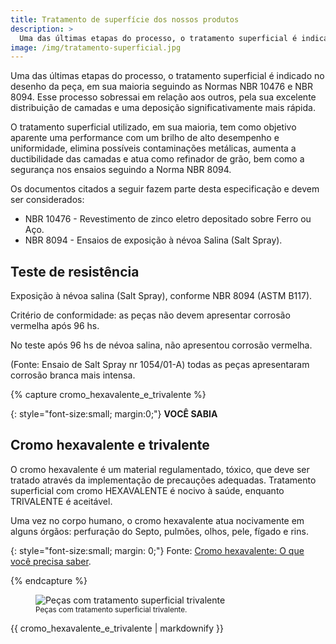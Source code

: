 ```yaml
---
title: Tratamento de superfície dos nossos produtos
description: >
  Uma das últimas etapas do processo, o tratamento superficial é indicado no desenho da peça, em sua maioria seguindo as Normas NBR 10476 e NBR 8094. Esse processo sobressai em relação aos outros, pela sua excelente distribuição de camadas e uma deposição significativamente mais rápida.
image: /img/tratamento-superficial.jpg
---
```


Uma das últimas etapas do processo, o tratamento superficial é indicado no desenho da peça, em sua maioria seguindo as Normas NBR 10476 e NBR 8094. Esse processo sobressai em relação aos outros, pela sua excelente distribuição de camadas e uma deposição significativamente mais rápida.

O tratamento superficial utilizado, em sua maioria, tem como objetivo aparente uma performance com um brilho de alto desempenho e uniformidade, elimina possíveis contaminações metálicas, aumenta a ductibilidade das camadas e atua como refinador de grão, bem como a segurança nos ensaios seguindo a Norma NBR 8094.

Os documentos citados a seguir fazem parte desta especificação e devem ser considerados:

- NBR 10476 - Revestimento de zinco eletro depositado sobre Ferro ou Aço.
- NBR 8094 - Ensaios de exposição à névoa Salina (Salt Spray).

## Teste de resistência

Exposição à névoa salina (Salt Spray), conforme NBR 8094 (ASTM B117).

Critério de conformidade: as peças não devem apresentar corrosão vermelha após 96 hs.

No teste após 96 hs de névoa salina, não apresentou corrosão vermelha.

(Fonte: Ensaio de Salt Spray nr 1054/01-A) todas as peças apresentaram corrosão branca mais intensa.

{% capture cromo_hexavalente_e_trivalente %}

{: style="font-size:small; margin:0;"}
**VOCÊ SABIA**

## Cromo hexavalente e trivalente

O cromo hexavalente é um material regulamentado, tóxico, que deve ser tratado através da implementação de precauções adequadas. Tratamento superficial com cromo HEXAVALENTE é nocivo à saúde, enquanto TRIVALENTE é aceitável.

Uma vez no corpo humano, o cromo hexavalente atua nocivamente em alguns órgãos: perfuração do Septo, pulmões, olhos, pele, fígado e rins.

{: style="font-size:small; margin: 0;"}
Fonte: [Cromo hexavalente: O que você precisa saber](https://www.donaldson.com/pt-br/industrial-dust-fume-mist/technical-articles/hexavalent-chromium/).

{% endcapture %}

<aside class="hero--yellow">
  <div class="wrapper horizontal--smart center">
    <figure class="order-1" style="flex: 1 1 60%;">
      <div class="img-wrapper">
        <img src="{{ site.baseurl }}/img/tratamento-superficial-trivalente.jpg" alt="Peças com tratamento superficial trivalente" />
      </div>
      <figcaption>
        <small>Peças com tratamento superficial trivalente.</small>
      </figcaption>
    </figure>
    <div style="flex: 1 1 40%">
      {{ cromo_hexavalente_e_trivalente | markdownify }}
    </div>
  </div>
</aside>
